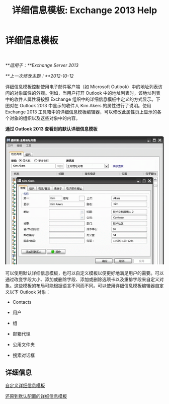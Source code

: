 ﻿---
title: '详细信息模板: Exchange 2013 Help'
TOCTitle: 详细信息模板
ms:assetid: 26f02e47-1540-4840-afe0-600c97368cac
ms:mtpsurl: https://technet.microsoft.com/zh-cn/library/JJ673049(v=EXCHG.150)
ms:contentKeyID: 50490228
ms.date: 01/11/2018
mtps_version: v=EXCHG.150
ms.translationtype: HT
---

# 详细信息模板

 

_**适用于：**Exchange Server 2013_

_**上一次修改主题：**2012-10-12_

详细信息模板控制使用电子邮件客户端（如 Microsoft Outlook）中的地址列表访问的对象属性的外观。例如，当用户打开 Outlook 中的地址列表时，该地址列表中的收件人属性将按照 Exchange 组织中的详细信息模板中定义的方式显示。下图对在 Outlook 2013 中显示的收件人 Kim Akers 的属性进行了说明。使用 Exchange 2013 工具箱中的详细信息模板编辑器，可以修改此属性页上显示的各个对象的组织以及这些对象中的内容。

**通过 Outlook 2013 查看到的默认详细信息模板**

![Outlook 2007 中的默认详细信息模板](images/JJ673049.a0af8aca-663d-4702-ab2f-9a342f481cdf(EXCHG.150).gif "Outlook 2007 中的默认详细信息模板")

可以使用默认详细信息模板，也可以自定义模板以便更好地满足用户的需要。可以通过改变字段大小、添加或删除字段、添加或删除选项卡以及重排字段来自定义对象。这些模板的布局可能根据语言不同而不同。可以使用详细信息模板编辑器自定义以下 Outlook 对象：

  - Contacts

  - 用户

  - 组

  - 邮箱代理

  - 公用文件夹

  - 搜索对话框

## 详细信息

[自定义详细信息模板](customize-details-templates-exchange-2013-help.md)

[还原到默认配置的详细信息模板](restore-a-details-template-to-the-default-configuration-exchange-2013-help.md)


